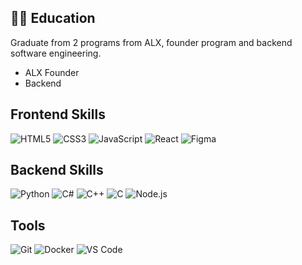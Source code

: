<!DOCTYPE html>
<html lang="en">
<head>
    <meta charset="UTF-8">
    <meta name="viewport" content="width=device-width, initial-scale=1.0">
    <title>Interactive Links</title>
    <style>
        .category {
            margin-bottom: 20px;
        }
        .category a {
            text-decoration: none;
            color: inherit;
        }
        .category a:hover {
            text-decoration: underline;
        }
    </style>
</head>
<body>
    <div class="category">
        <h2>👩🏿 Education</h2>
        <p>Graduate from 2 programs from ALX, founder program and backend software engineering.</p>
        <ul>
            <li><a href="#" onclick="downloadImage('Founder Academy.png')">ALX Founder</a></li>
            <li><a href="#" onclick="downloadImage('Short Specializations.png')">Backend</a></li>
        </ul>
    </div>
    <div class="category">
        <h2>Frontend Skills</h2>
        <p>
            <img src="https://img.shields.io/badge/HTML5-E34F26?style=flat&logo=html5&logoColor=white" alt="HTML5">
            <img src="https://img.shields.io/badge/CSS3-1572B6?style=flat&logo=css3&logoColor=white" alt="CSS3">
            <img src="https://img.shields.io/badge/JavaScript-F7DF1E?style=flat&logo=javascript&logoColor=black" alt="JavaScript">
            <img src="https://img.shields.io/badge/React-61DAFB?style=flat&logo=react&logoColor=black" alt="React">
            <a href="https://www.behance.net/kamoellenkganakga" target="_blank">
                <img src="https://img.shields.io/badge/Figma-F24E1E?style=flat&logo=figma&logoColor=white" alt="Figma">
            </a>
        </p>
    </div>
    <div class="category">
        <h2>Backend Skills</h2>
        <p>
            <img src="https://img.shields.io/badge/Python-3776AB?style=flat&logo=python&logoColor=white" alt="Python">
            <img src="https://img.shields.io/badge/C%23-239120?style=flat&logo=c-sharp&logoColor=white" alt="C#">
            <img src="https://img.shields.io/badge/C%2B%2B-00599C?style=flat&logo=c%2B%2B&logoColor=white" alt="C++">
            <img src="https://img.shields.io/badge/C-A8B9CC?style=flat&logo=c&logoColor=black" alt="C">
            <img src="https://img.shields.io/badge/Node.js-339933?style=flat&logo=nodedotjs&logoColor=white" alt="Node.js">
        </p>
    </div>
    <div class="category">
        <h2>Tools</h2>
        <p>
            <img src="https://img.shields.io/badge/Git-F05032?style=flat&logo=git&logoColor=white" alt="Git">
            <img src="https://img.shields.io/badge/Docker-2496ED?style=flat&logo=docker&logoColor=white" alt="Docker">
            <img src="https://img.shields.io/badge/VS%20Code-007ACC?style=flat&logo=visual-studio-code&logoColor=white" alt="VS Code">
        </p>
    </div>
    <script>
        function downloadImage(imageName) {
            const link = document.createElement('a');
            link.href = imageName;
            link.download = imageName;
            document.body.appendChild(link);
            link.click();
            document.body.removeChild(link);
        }
    </script>

</body>
</html>

